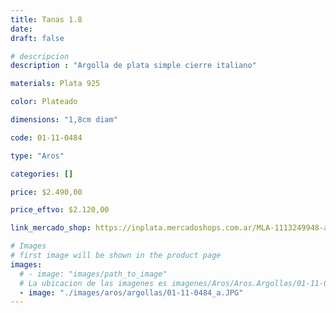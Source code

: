 ```yaml
---
title: Tanas 1.8
date: 
draft: false

# descripcion
description : "Argolla de plata simple cierre italiano"

materials: Plata 925

color: Plateado

dimensions: "1,8cm diam"

code: 01-11-0484

type: "Aros"

categories: []

price: $2.490,00

price_eftvo: $2.120,00

link_mercado_shop: https://inplata.mercadoshops.com.ar/MLA-1113249948-aros-argollas-plata-925-tanas-1.8-_JM

# Images
# first image will be shown in the product page
images:
  # - image: "images/path_to_image"
  # La ubicacion de las imagenes es imagenes/Aros/Aros.Argollas/01-11-0484-tanas-1.8
  - image: "./images/aros/argollas/01-11-0484_a.JPG"
---
```

